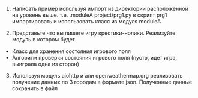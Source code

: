 1. Написать пример используя импорт из директории расположенной на уровень выше.
  т.е. 
    .moduleA
    project\prg1.py
в скрипт prg1 импортировать и использовать класс из модуля moduleA

2. Представьте что вы пишете игру крестики-нолики. 
  Реализуйте модуль в котором будет 
  - Класс для хранения состояния игрового поля
  - Алгоритм проверки состояния игрового поля (пусто, идет игра, выиграла одна из сторон)

3. Используя модуль aiohttp и апи openweathermap.org реализовать получение данных по 3 городам в формате json. Полученные данные сохранить в файл
